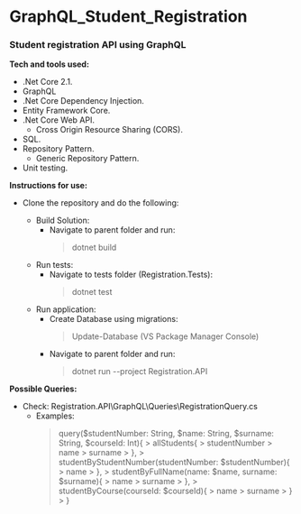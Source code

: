 # GraphQL_Student_Registration

### Student registration API using GraphQL

**Tech and tools used:**

- .Net Core 2.1.
- GraphQL
- .Net Core Dependency Injection.
- Entity Framework Core.
- .Net Core Web API.
  - Cross Origin Resource Sharing (CORS).
- SQL.
- Repository Pattern.
  - Generic Repository Pattern.
- Unit testing.

**Instructions for use:**

- Clone the repository and do the following:

    - Build Solution:
        - Navigate to parent folder and run:
            > dotnet build
    - Run tests:
        - Navigate to tests folder (Registration.Tests):
            > dotnet test
    - Run application:
        - Create Database using migrations:
            > Update-Database (VS Package Manager Console)
        - Navigate to parent folder and run:
            > dotnet run --project Registration.API

**Possible Queries:**
- Check: Registration.API\GraphQL\Queries\RegistrationQuery.cs
    - Examples:
        > query($studentNumber: String, $name: String, $surname: String, $courseId: Int){
            > allStudents{
                > studentNumber
                > name
                > surname
            > },
            > studentByStudentNumber(studentNumber: $studentNumber){
                > name
            > },
            > studentByFullName(name: $name, surname: $surname){
                > name
                > surname
            > },
            > studentByCourse(courseId: $courseId){
                > name
                > surname
            > }
            > }